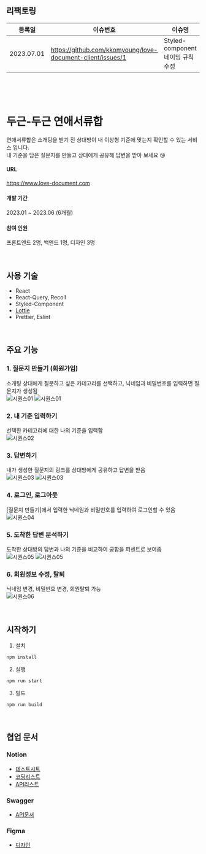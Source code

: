   
## 리팩토링
| 등록일 | 이슈번호 | 이슈명 | 
| ------------ | ------------- | ------------- |
| 2023.07.01 | https://github.com/kkomyoung/love-document-client/issues/1 | Styled-component 네이밍 규칙 수정  
<br />    
<br />  
<br />  


두근-두근 연애서류합
=============
연애서류합은 소개팅을 받기 전 상대방이 내 이상형 기준에 맞는지 확인할 수 있는 서비스 입니다.   
내 기준을 담은 질문지를 만들고 상대에게 공유해 답변을 받아 보세요 😘

#### URL
https://www.love-document.com

#### 개발 기간
2023.01 ~ 2023.06 (6개월)

#### 참여 인원
프론트엔드 2명, 백엔드 1명, 디자인 3명

<br />

## 사용 기술
* React
* React-Query, Recoil 
* Styled-Component
* [Lottie](https://airbnb.io/lottie/#/README)
* Prettier, Eslint

<br />

## 주요 기능
### 1. 질문지 만들기 (회원가입)
소개팅 상대에게 질문하고 싶은 카테고리를 선택하고, 닉네임과 비밀번호를 입력하면 질문지가 생성됨    
![시퀀스01](https://github.com/kkomyoung/love-document-client/assets/49858684/48403278-8d0c-4367-887e-9ceab3162668)
![시퀀스01](https://github.com/kkomyoung/love-document-client/assets/49858684/3054d368-a182-4b94-8976-b79c1d0e3cc0)

### 2. 내 기준 입력하기
선택한 카테고리에 대한 나의 기준을 입력함    
![시퀀스02](https://github.com/kkomyoung/love-document-client/assets/49858684/9404d0d4-38d6-47cc-ae31-fbc6374e5d75)


### 3. 답변하기
내가 생성한 질문지의 링크를 상대방에게 공유하고 답변을 받음    
![시퀀스03](https://github.com/kkomyoung/love-document-client/assets/49858684/3fd4cb2a-ee40-40e1-b740-063faf23c03d)
![시퀀스03](https://github.com/kkomyoung/love-document-client/assets/49858684/47346226-c299-49af-a30f-906f4a8922d9)

### 4. 로그인, 로그아웃
[질문지 만들기]에서 입력한 닉네임과 비밀번호를 입력하여 로그인할 수 있음    
![시퀀스04](https://github.com/kkomyoung/love-document-client/assets/49858684/17ba7ffe-2732-4fe5-a28d-f8b2022691b5)

### 5. 도착한 답변 분석하기
도착한 상대방의 답변과 나의 기준을 비교하여 궁합을 퍼센트로 보여줌    
![시퀀스05](https://github.com/kkomyoung/love-document-client/assets/49858684/6e44de69-5996-46a3-b489-4e27615104bb)
![시퀀스05](https://github.com/kkomyoung/love-document-client/assets/49858684/fa0b0e0b-f218-4b3b-97b8-67c02e7cd18c)

### 6. 회원정보 수정, 탈퇴
닉네임 변경, 비밀번호 변경, 회원탈퇴 가능    
![시퀀스06](https://github.com/kkomyoung/love-document-client/assets/49858684/64d4e3a8-0172-4586-a186-708197c7b804)


<br />


## 시작하기
1. 설치
```
npm install
```
2. 실행
```
npm run start
```
3. 빌드
```
npm run build
```

<br />


## 협업 문서
### Notion
* [테스트시트](https://www.notion.so/minuxx/be45aec614a74078b437845a80bab34c?pvs=4)
* [코딩리스트](https://www.notion.so/minuxx/d6ac81b071924e72bdb492d0eac2a94a?v=ed6fe7603b1f48b79ec9488109db228a&pvs=4)
* [API리스트](https://www.notion.so/minuxx/API-Sheet-d111fd6eebeb432297e7f413cdbd4fa7?pvs=4)
  
### Swagger
* [API문서](http://3.239.26.220:8080/dailyb/swagger-ui/index.html#/)

### Figma
* [디자인](https://www.figma.com/file/8qs7dpuzT5DClrdzIBblmh/%EA%B9%8C%EA%B9%8C%EB%93%A4?type=design&node-id=201%3A1038&mode=design&t=ut56TkUQYoR3jelk-1)
